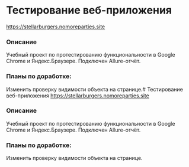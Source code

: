 # Тестирование веб-приложения 
https://stellarburgers.nomoreparties.site
### Описание
Учебный проект по протестированию функциональности в Google Chrome и Яндекс.Браузере. Подключен Allure-отчёт.
### Планы по доработке:
Изменить проверку видимости объекта на странице.# Тестирование веб-приложения 
https://stellarburgers.nomoreparties.site
### Описание
Учебный проект по протестированию функциональности в Google Chrome и Яндекс.Браузере. Подключен Allure-отчёт.
### Планы по доработке:
Изменить проверку видимости объекта на странице.
